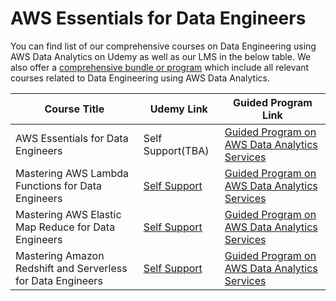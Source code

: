 # AWS Essentials for Data Engineers

You can find list of our comprehensive courses on Data Engineering using AWS Data Analytics on Udemy as well as our LMS in the below table. We also offer a [comprehensive bundle or program]((https://itversity.com/bundle/data-engineering-using-aws-analytics)) which include all relevant courses related to Data Engineering using AWS Data Analytics.

|Course Title|Udemy Link|Guided Program Link|
|---|---|---|
|AWS Essentials for Data Engineers|Self Support(TBA)|[Guided Program on AWS Data Analytics Services](https://itversity.com/course?courseid=aws-essentials-for-data-engineers)|
|Mastering AWS Lambda Functions for Data Engineers|[Self Support](https://www.udemy.com/course/mastering-aws-lambda-functions/?referralCode=3F0E4F315A5CABE89702)|[Guided Program on AWS Data Analytics Services](https://itversity.com/course?courseid=mastering-aws-lambda-functions-for-data-engineers)|
|Mastering AWS Elastic Map Reduce for Data Engineers|[Self Support](https://www.udemy.com/course/mastering-aws-elastic-map-reduce-for-data-engineers/?referralCode=7B1DD34B3999E0A4BFF4)|[Guided Program on AWS Data Analytics Services](https://itversity.com/course?courseid=mastering-aws-elastic-map-reduce-for-data-engineers)|
|Mastering Amazon Redshift and Serverless for Data Engineers|[Self Support](https://www.udemy.com/course/mastering-amazon-redshift-and-serverless-for-data-engineers/?referralCode=B217ECEFED78F7CF9734)|[Guided Program on AWS Data Analytics Services](https://itversity.com/course?courseid=mastering-amazon-redshift-for-data-engineers)|
